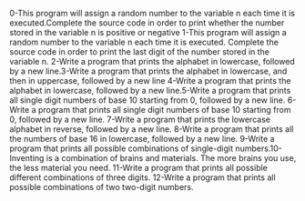 0-This program will assign a random number to the variable n each time it is executed.Complete the source code in order to print whether the number stored in the variable n is positive or negative
1-This program will assign a random number to the variable n each time it is executed. Complete the source code in order to print the last digit of the number stored in the variable n.
2-Write a program that prints the alphabet in lowercase, followed by a new line.3-Write a program that prints the alphabet in lowercase, and then in uppercase, followed by a new line
4-Write a program that prints the alphabet in lowercase, followed by a new line.5-Write a program that prints all single digit numbers of base 10 starting from 0, followed by a new line.
6-Write a program that prints all single digit numbers of base 10 starting from 0, followed by a new line.
7-Write a program that prints the lowercase alphabet in reverse, followed by a new line.
8-Write a program that prints all the numbers of base 16 in lowercase, followed by a new line.
9-Write a program that prints all possible combinations of single-digit numbers.10-Inventing is a combination of brains and materials. The more brains you use, the less material you need.
11-Write a program that prints all possible different combinations of three digits.
12-Write a program that prints all possible combinations of two two-digit numbers.
